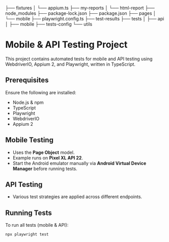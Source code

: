 ├── fixtures
│   └── appium.ts
├── my-reports
│   └── html-report
├── node_modules
├── package-lock.json
├── package.json
├── pages
│   └── mobile
├── playwright.config.ts
├── test-results
├── tests
│   ├── api
│   ├── mobile
├── tests-config
└── utils

# Mobile & API Testing Project

This project contains automated tests for mobile and API testing using WebdriverIO, Appium 2, and Playwright, written in TypeScript.

## Prerequisites

Ensure the following are installed:

- Node.js & npm  
- TypeScript  
- Playwright  
- WebdriverIO  
- Appium 2  

## Mobile Testing

- Uses the **Page Object** model.  
- Example runs on **Pixel XL API 22**.  
- Start the Android emulator manually via **Android Virtual Device Manager** before running tests.

## API Testing

- Various test strategies are applied across different endpoints.

## Running Tests

To run all tests (mobile & API):

```bash
npx playwright test
